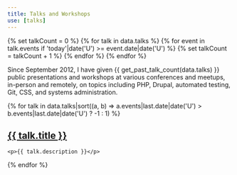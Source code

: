 ```yaml
---
title: Talks and Workshops
use: [talks]
---
```


{% set talkCount = 0 %}
{% for talk in data.talks %}
  {% for event in talk.events if 'today'|date('U') >= event.date|date('U') %}
    {% set talkCount = talkCount + 1 %}
  {% endfor %}
{% endfor %}

Since September 2012, I have given {{ get_past_talk_count(data.talks) }} public presentations and workshops at various conferences and meetups, in-person and remotely, on topics including PHP, Drupal, automated testing, Git, CSS, and systems administration.

{% for talk in data.talks|sort((a, b) => a.events|last.date|date('U') > b.events|last.date|date('U') ? -1 : 1) %}
  <article>
    <div class="not-prose">
      <h2 class="text-xl font-bold">
        <a class="font-bold text-blue-primary dark:text-blue-400" href="{{ talk.url|trim('/', 'right') }}">{{ talk.title }}</a>
      </h2>
    </div>

    <p>{{ talk.description }}</p>
  </article>
{% endfor %}
